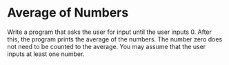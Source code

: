 
# Average of Numbers

Write a program that asks the user for input until the user inputs 0. After this, the program prints the average of the numbers. The number zero does not need to be counted to the average. You may assume that the user inputs at least one number.
